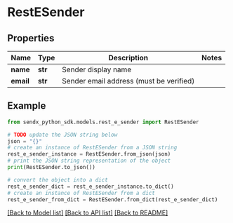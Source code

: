 # RestESender


## Properties

Name | Type | Description | Notes
------------ | ------------- | ------------- | -------------
**name** | **str** | Sender display name | 
**email** | **str** | Sender email address (must be verified) | 

## Example

```python
from sendx_python_sdk.models.rest_e_sender import RestESender

# TODO update the JSON string below
json = "{}"
# create an instance of RestESender from a JSON string
rest_e_sender_instance = RestESender.from_json(json)
# print the JSON string representation of the object
print(RestESender.to_json())

# convert the object into a dict
rest_e_sender_dict = rest_e_sender_instance.to_dict()
# create an instance of RestESender from a dict
rest_e_sender_from_dict = RestESender.from_dict(rest_e_sender_dict)
```
[[Back to Model list]](../README.md#documentation-for-models) [[Back to API list]](../README.md#documentation-for-api-endpoints) [[Back to README]](../README.md)


